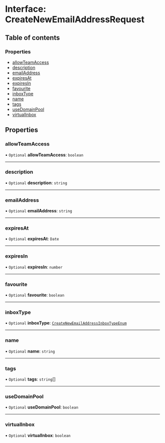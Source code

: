 # Interface: CreateNewEmailAddressRequest

## Table of contents

### Properties

- [allowTeamAccess](CreateNewEmailAddressRequest.md#allowteamaccess)
- [description](CreateNewEmailAddressRequest.md#description)
- [emailAddress](CreateNewEmailAddressRequest.md#emailaddress)
- [expiresAt](CreateNewEmailAddressRequest.md#expiresat)
- [expiresIn](CreateNewEmailAddressRequest.md#expiresin)
- [favourite](CreateNewEmailAddressRequest.md#favourite)
- [inboxType](CreateNewEmailAddressRequest.md#inboxtype)
- [name](CreateNewEmailAddressRequest.md#name)
- [tags](CreateNewEmailAddressRequest.md#tags)
- [useDomainPool](CreateNewEmailAddressRequest.md#usedomainpool)
- [virtualInbox](CreateNewEmailAddressRequest.md#virtualinbox)

## Properties

### <a id="allowteamaccess" name="allowteamaccess"></a> allowTeamAccess

• `Optional` **allowTeamAccess**: `boolean`

___

### <a id="description" name="description"></a> description

• `Optional` **description**: `string`

___

### <a id="emailaddress" name="emailaddress"></a> emailAddress

• `Optional` **emailAddress**: `string`

___

### <a id="expiresat" name="expiresat"></a> expiresAt

• `Optional` **expiresAt**: `Date`

___

### <a id="expiresin" name="expiresin"></a> expiresIn

• `Optional` **expiresIn**: `number`

___

### <a id="favourite" name="favourite"></a> favourite

• `Optional` **favourite**: `boolean`

___

### <a id="inboxtype" name="inboxtype"></a> inboxType

• `Optional` **inboxType**: [`CreateNewEmailAddressInboxTypeEnum`](../enums/CreateNewEmailAddressInboxTypeEnum.md)

___

### <a id="name" name="name"></a> name

• `Optional` **name**: `string`

___

### <a id="tags" name="tags"></a> tags

• `Optional` **tags**: `string`[]

___

### <a id="usedomainpool" name="usedomainpool"></a> useDomainPool

• `Optional` **useDomainPool**: `boolean`

___

### <a id="virtualinbox" name="virtualinbox"></a> virtualInbox

• `Optional` **virtualInbox**: `boolean`

